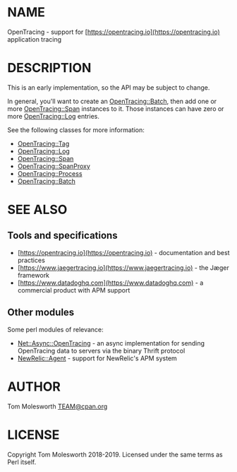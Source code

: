 # NAME

OpenTracing - support for [https://opentracing.io](https://opentracing.io) application tracing

# DESCRIPTION

This is an early implementation, so the API may be subject to change.

In general, you'll want to create an [OpenTracing::Batch](https://metacpan.org/pod/OpenTracing::Batch), then add one
or more [OpenTracing::Span](https://metacpan.org/pod/OpenTracing::Span) instances to it. Those instances can have zero
or more [OpenTracing::Log](https://metacpan.org/pod/OpenTracing::Log) entries.

See the following classes for more information:

- [OpenTracing::Tag](https://metacpan.org/pod/OpenTracing::Tag)
- [OpenTracing::Log](https://metacpan.org/pod/OpenTracing::Log)
- [OpenTracing::Span](https://metacpan.org/pod/OpenTracing::Span)
- [OpenTracing::SpanProxy](https://metacpan.org/pod/OpenTracing::SpanProxy)
- [OpenTracing::Process](https://metacpan.org/pod/OpenTracing::Process)
- [OpenTracing::Batch](https://metacpan.org/pod/OpenTracing::Batch)

# SEE ALSO

## Tools and specifications

- [https://opentracing.io](https://opentracing.io) - documentation and best practices
- [https://www.jaegertracing.io](https://www.jaegertracing.io) - the Jæger framework
- [https://www.datadoghq.com](https://www.datadoghq.com) - a commercial product with APM support

## Other modules

Some perl modules of relevance:

- [Net::Async::OpenTracing](https://metacpan.org/pod/Net::Async::OpenTracing) - an async implementation for sending OpenTracing data
to servers via the binary Thrift protocol
- [NewRelic::Agent](https://metacpan.org/pod/NewRelic::Agent) - support for NewRelic's APM system

# AUTHOR

Tom Molesworth <TEAM@cpan.org>

# LICENSE

Copyright Tom Molesworth 2018-2019. Licensed under the same terms as Perl itself.
